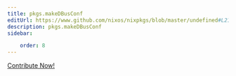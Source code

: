 ```yaml
---
title: pkgs.makeDBusConf
editUrl: https://www.github.com/nixos/nixpkgs/blob/master/undefined#L21182C18
description: pkgs.makeDBusConf
sidebar:

    order: 8
---
```


<a href="https://www.github.com/nixos/nixpkgs/blob/master/undefined#L21182C18">Contribute Now!</a>



